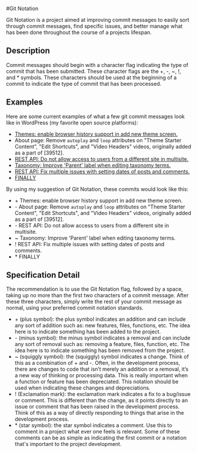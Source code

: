 #Git Notation

Git Notation is a project aimed at improving commit messages to easily sort through commit messages, find specific issues, and better manage what has been done throughout the course of a projects lifespan.

## Description

Commit messages should begin with a character flag indicating the type of commit that has been submitted. These character flags are the +, -, ~, !, and * symbols. These characters  should be used at the beginning of a commit to indicate the type of commit that has been processed. 

## Examples

Here are some current examples of what a few git commit messages look like in WordPress (my favorite open source platforms):

- [Themes: enable browser history support in add new theme screen.](https://github.com/WordPress/WordPress/commit/33286df4c10f9db9e438ded1b074a0c6463c6863)
- About page: Remove `autoplay` and `loop` attributes on "Theme Starter Content", "Edit Shortcuts", and "Video Headers" videos, originally added as a part of [39512].
- [REST API: Do not allow access to users from a different site in multisite.](https://github.com/WordPress/WordPress/commit/eb8457d3f489e51bc457604a7744d8eb541707ae)
- [Taxonomy: Improve 'Parent' label when editing taxonomy terms.](https://github.com/WordPress/WordPress/commit/b6572af5d227103f185e5646394644837755a694)
- [REST API: Fix multiple issues with setting dates of posts and comments.](https://github.com/WordPress/WordPress/commit/b6ce4e283080332525bb276e2bacaf566c4a9b5c)
- [FINALLY](https://github.com/WordPress/WordPress/commit/a939c7571a9a3f833180f83c7e084b78b26a2b83)

By using my suggestion of Git Notation, these commits would look like this:

- \+ Themes: enable browser history support in add new theme screen.
- \- About page: Remove `autoplay` and `loop` attributes on "Theme Starter Content", "Edit Shortcuts", and "Video Headers" videos, originally added as a part of [39512].
- \- REST API: Do not allow access to users from a different site in multisite.
- ~ Taxonomy: Improve 'Parent' label when editing taxonomy terms.
- \! REST API: Fix multiple issues with setting dates of posts and comments.
- \* FINALLY

## Specification Detail

The recommendation is to use the Git Notation flag, followed by a space, taking up no more than the first two characters of a commit message. After these three characters, simply write the rest of your commit message as normal, using your preferred commit notation standards.

- \+ (plus symbol): the plus symbol indicates an addition and can include any sort of addition such as: new features, files, functions, etc. The idea here is to indicate something has been added to the project.
- \- (minus symbol): the minus symbol indicates a removal and can include any sort of removal such as: removing a feature, files, function, etc. The idea here is to indicate something has been removed from the project.
- ~ (squiggly symbol): the (squiggly) symbol indicates a change. Think of this as a combination of + and -. Often, in the development process, there are changes to code that isn’t merely an addition or a removal, it’s a new way of thinking or processing data. This is really important when a function or feature has been depreciated. This notation should be used when indicating these changes and depreciations. 
- ! (Exclamation mark): the exclamation mark indicates a fix to a bug/issue or comment. This is different than the change, as it points directly to an issue or comment that has been raised in the development process. Think of this as a way of directly responding to things that arise in the development process.
- \* (star symbol): the star symbol indicates a comment. Use this to comment in a project what ever one feels is relevant. Some of these comments can be as simple as indicating the first commit or a notation that's important to the project development.